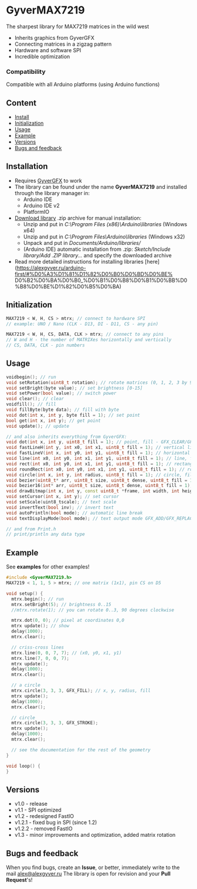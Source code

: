 # GyverMAX7219
The sharpest library for MAX7219 matrices in the wild west
- Inherits graphics from GyverGFX
- Connecting matrices in a zigzag pattern
- Hardware and software SPI
- Incredible optimization

### Compatibility
Compatible with all Arduino platforms (using Arduino functions)

## Content
- [Install](#install)
- [Initialization](#init)
- [Usage](#usage)
- [Example](#example)
- [Versions](#versions)
- [Bugs and feedback](#feedback)

<a id="install"></a>
## Installation
- Requires [GyverGFX](https://github.com/GyverLibs/GyverGFX) to work
- The library can be found under the name **GyverMAX7219** and installed through the library manager in:
    - Arduino IDE
    - Arduino IDE v2
    - PlatformIO
- [Download library](https://github.com/GyverLibs/GyverMAX7219/archive/refs/heads/main.zip) .zip archive for manual installation:
    - Unzip and put in *C:\Program Files (x86)\Arduino\libraries* (Windows x64)
    - Unzip and put in *C:\Program Files\Arduino\libraries* (Windows x32)
    - Unpack and put in *Documents/Arduino/libraries/*
    - (Arduino IDE) automatic installation from .zip: *Sketch/Include library/Add .ZIP library…* and specify the downloaded archive
- Read more detailed instructions for installing libraries [here] (https://alexgyver.ru/arduino-first/#%D0%A3%D1%81%D1%82%D0%B0%D0%BD%D0%BE% D0%B2%D0%BA%D0%B0_%D0%B1%D0%B8%D0%B1%D0%BB%D0%B8%D0%BE%D1%82%D0%B5%D0%BA)

<a id="init"></a>
## Initialization
```cpp
MAX7219 < W, H, CS > mtrx; // connect to hardware SPI
// example: UNO / Nano (CLK - D13, DI - D11, CS - any pin)

MAX7219 < W, H, CS, DATA, CLK > mtrx; // connect to any pins
// W and H - the number of MATRIXes horizontally and vertically
// CS, DATA, CLK - pin numbers
```

<a id="usage"></a>
## Usage
```cpp
voidbegin(); // run
void setRotation(uint8_t rotation); // rotate matrices (0, 1, 2, 3 by 90 degrees clockwise)
void setBright(byte value); // set brightness [0-15]
void setPower(bool value); // switch power
void clear(); // clear
voidfill(); // fill
void fillByte(byte data); // fill with byte
void dot(int x, int y, byte fill = 1); // set point
bool get(int x, int y); // get point
void update(); // update

// and also inherits everything from GyverGFX:
void dot(int x, int y, uint8_t fill = 1); // point, fill - GFX_CLEAR/GFX_FILL/GFX_STROKE
void fastLineH(int y, int x0, int x1, uint8_t fill = 1); // vertical line, fill - GFX_CLEAR/GFX_FILL/GFX_STROKE
void fastLineV(int x, int y0, int y1, uint8_t fill = 1); // horizontal line, fill - GFX_CLEAR/GFX_FILL/GFX_STROKE
void line(int x0, int y0, int x1, int y1, uint8_t fill = 1); // line, fill - GFX_CLEAR/GFX_FILL/GFX_STROKE
void rect(int x0, int y0, int x1, int y1, uint8_t fill = 1); // rectangle, fill - GFX_CLEAR/GFX_FILL/GFX_STROKE
void roundRect(int x0, int y0, int x1, int y1, uint8_t fill = 1); // rounded rectangle, fill - GFX_CLEAR/GFX_FILL/GFX_STROKE
void circle(int x, int y, int radius, uint8_t fill = 1); // circle, fill - GFX_CLEAR/GFX_FILL/GFX_STROKE
void bezier(uint8_t* arr, uint8_t size, uint8_t dense, uint8_t fill = 1); // bezier curve
void bezier16(int* arr, uint8_t size, uint8_t dense, uint8_t fill = 1);// Bezier curve 16 bit. fill - GFX_CLEAR/GFX_FILL/GFX_STROKE
void drawBitmap(int x, int y, const uint8_t *frame, int width, int height, uint8_t invert = 0, byte mode = 0); // bitmap
void setCursor(int x, int y); // set cursor
void setScale(uint8_tscale); // text scale
void invertText(bool inv); // invert text
void autoPrintln(bool mode); // automatic line break
void textDisplayMode(bool mode); // text output mode GFX_ADD/GFX_REPLACE

// and from Print.h
// print/println any data type
```

<a id="example"></a>
## Example
See **examples** for other examples!
```cpp
#include <GyverMAX7219.h>
MAX7219 < 1, 1, 5 > mtrx; // one matrix (1x1), pin CS on D5

void setup() {
  mtrx.begin(); // run
  mtrx.setBright(5); // brightness 0..15
  //mtrx.rotate(1); // you can rotate 0..3, 90 degrees clockwise

  mtrx.dot(0, 0); // pixel at coordinates 0,0
  mtrx update(); // show
  delay(1000);
  mtrx.clear();

  // criss-cross lines
  mtrx.line(0, 0, 7, 7); // (x0, y0, x1, y1)
  mtrx.line(7, 0, 0, 7);
  mtrx update();
  delay(1000);
  mtrx.clear();

  // a circle
  mtrx.circle(3, 3, 3, GFX_FILL); // x, y, radius, fill
  mtrx update();
  delay(1000);
  mtrx.clear();

  // circle
  mtrx.circle(3, 3, 3, GFX_STROKE);
  mtrx update();
  delay(1000);
  mtrx.clear();

  // see the documentation for the rest of the geometry
}

void loop() {
}
```

<a id="versions"></a>
## Versions
- v1.0 - release
- v1.1 - SPI optimized
- v1.2 - redesigned FastIO
- v1.2.1 - fixed bug in SPI (since 1.2)
- v1.2.2 - removed FastIO
- v1.3 - minor improvements and optimization, added matrix rotation

<a id="feedback"></a>
## Bugs and feedback
When you find bugs, create an **Issue**, or better, immediately write to the mail [alex@alexgyver.ru](mailto:alex@alexgyver.ru)
The library is open for revision and your **Pull Request**'s!